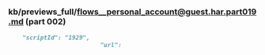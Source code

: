 ### kb/previews_full/flows__personal_account@guest.har.part019.md (part 002)

```md
    "scriptId": "1929",
                          "url":
```

```
